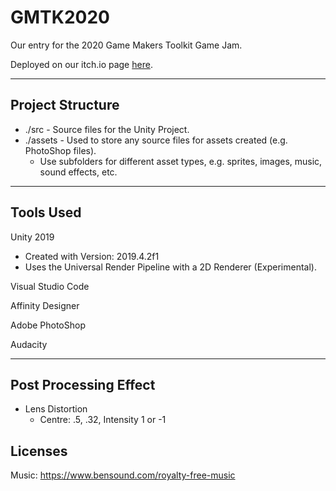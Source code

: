 # GMTK2020
Our entry for the 2020 Game Makers Toolkit Game Jam.

Deployed on our itch.io page [here](https://jms777.itch.io/gmtk-2020).

---

## Project Structure
-   ./src - Source files for the Unity Project.
-   ./assets - Used to store any source files for assets created (e.g. PhotoShop files).
    -   Use subfolders for different asset types, e.g. sprites, images, music, sound effects, etc.

---

## Tools Used
Unity 2019

-   Created with Version: 2019.4.2f1
-   Uses the Universal Render Pipeline with a 2D Renderer (Experimental).

Visual Studio Code

Affinity Designer

Adobe PhotoShop

Audacity

---

## Post Processing Effect
- Lens Distortion
    - Centre: .5, .32, Intensity 1 or -1

## Licenses
Music: https://www.bensound.com/royalty-free-music 
